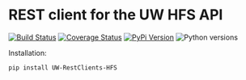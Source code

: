 # REST client for the UW HFS API

[![Build Status](https://github.com/uw-it-aca/uw-restclients-hfs/workflows/tests/badge.svg?branch=main)](https://github.com/uw-it-aca/uw-restclients-hfs/actions)
[![Coverage Status](https://coveralls.io/repos/uw-it-aca/uw-restclients-hfs/badge.svg?branch=main)](https://coveralls.io/r/uw-it-aca/uw-restclients-hfs?branch=main)
[![PyPi Version](https://img.shields.io/pypi/v/uw-restclients-hfs.svg)](https://pypi.python.org/pypi/uw-restclients-hfs)
![Python versions](https://img.shields.io/badge/python-3.10-blue.svg)


Installation:

    pip install UW-RestClients-HFS
